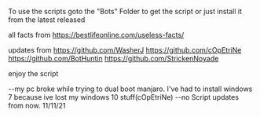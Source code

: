 To use the scripts goto the "Bots" Folder to get the script
or just install it from the latest released 


all facts from https://bestlifeonline.com/useless-facts/


updates from 
https://github.com/WasherJ https://github.com/cOpEtriNe https://github.com/BotHuntin https://github.com/StrickenNoyade

enjoy the script


--my pc broke while trying to dual boot manjaro. I've had to install windows 7 because ive lost my windows 10 stuff(cOpEtriNe) --no Script updates from now. 11/11/21



